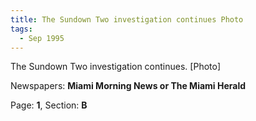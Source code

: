 ```yaml
---  
title: The Sundown Two investigation continues Photo  
tags:  
  - Sep 1995  
---  
```

  
The Sundown Two investigation continues. [Photo]  
  
Newspapers: **Miami Morning News or The Miami Herald**  
  
Page: **1**, Section: **B** 
